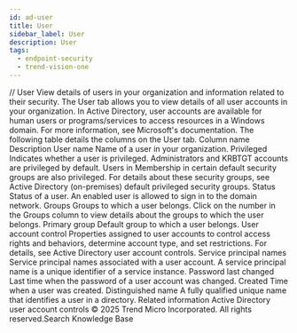 ```yaml
---
id: ad-user
title: User
sidebar_label: User
description: User
tags:
  - endpoint-security
  - trend-vision-one
---
```


/*<![CDATA[*/ $('#title').html($('meta[name=map-description]').attr('content')); /*]]>*/ User View details of users in your organization and information related to their security. The User tab allows you to view details of all user accounts in your organization. In Active Directory, user accounts are available for human users or programs/services to access resources in a Windows domain. For more information, see Microsoft's documentation. The following table details the columns on the User tab. Column name Description User name Name of a user in your organization. Privileged Indicates whether a user is privileged. Administrators and KRBTGT accounts are privileged by default. Users in Membership in certain default security groups are also privileged. For details about these security groups, see Active Directory (on-premises) default privileged security groups. Status Status of a user. An enabled user is allowed to sign in to the domain network. Groups Groups to which a user belongs. Click on the number in the Groups column to view details about the groups to which the user belongs. Primary group Default group to which a user belongs. User account control Properties assigned to user accounts to control access rights and behaviors, determine account type, and set restrictions. For details, see Active Directory user account controls. Service principal names Service principal names associated with a user account. A service principal name is a unique identifier of a service instance. Password last changed Last time when the password of a user account was changed. Created Time when a user was created. Distinguished name A fully qualified unique name that identifies a user in a directory. Related information Active Directory user account controls © 2025 Trend Micro Incorporated. All rights reserved.Search Knowledge Base